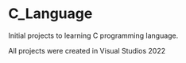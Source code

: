 # C_Language
Initial projects to learning C programming language.

All projects were created in Visual Studios 2022